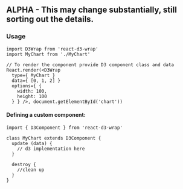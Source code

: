## ALPHA - This may change substantially, still sorting out the details.

### Usage
```
import D3Wrap from 'react-d3-wrap'
import MyChart from './MyChart'

// To render the component provide D3 component class and data
React.render(<D3Wrap 
  type={ MyChart }
  data={ [0, 1, 2] }
  options={ {
    width: 100,
    height: 100
  } } />, document.getElementById('chart'))
```

#### Defining a custom component:
```
import { D3Component } from 'react-d3-wrap'

class MyChart extends D3Component {
  update (data) {
    // d3 implementation here
  }

  destroy {
    //clean up
  }
}
```

